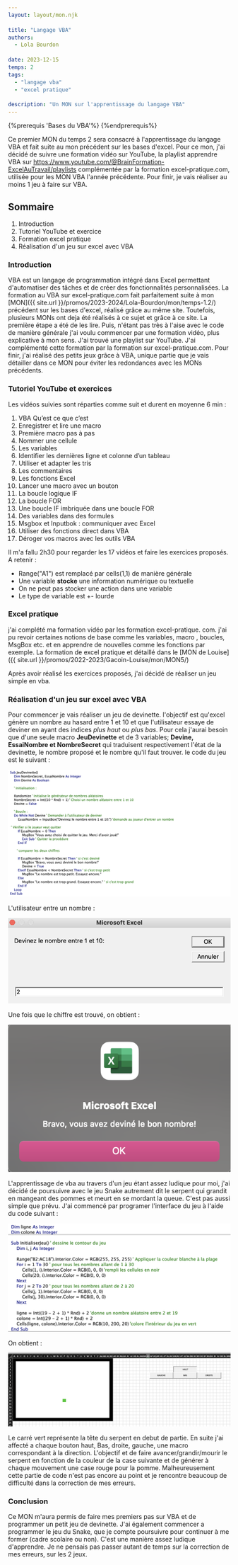 ```yaml
---
layout: layout/mon.njk

title: "Langage VBA"
authors:
  - Lola Bourdon

date: 2023-12-15
temps: 2
tags:
  - "langage vba"
  - "excel pratique"

description: "Un MON sur l'apprentissage du langage VBA"
---
```


{%prerequis 'Bases du VBA'%}
{%endprerequis%}

Ce premier MON du temps 2 sera consacré à l'apprentissage du langage VBA et fait suite au mon précédent sur les bases d'excel.
Pour ce mon, j'ai décidé de suivre une formation vidéo sur YouTube, la playlist apprendre VBA sur <https://www.youtube.com/@BrainFormation-ExcelAuTravail/playlists> complémentée par la formation excel-pratique.com, utilisée pour les MON VBA l'année précédente. Pour finir, je vais réaliser au moins 1 jeu à faire sur VBA.

## Sommaire

1. Introduction
2. Tutoriel YouTube et exercice
3. Formation excel pratique
4. Réalisation d'un jeu sur excel avec VBA

### Introduction

VBA est un langage de programmation intégré dans Excel permettant d'automatiser des tâches et de créer des fonctionnalités personnalisées. La formation au VBA sur excel-pratique.com fait parfaitement suite à mon [MON]({{ site.url }}/promos/2023-2024/Lola-Bourdon/mon/temps-1.2/) précédent sur les bases d'excel, réalisé grâce au même site. Toutefois, plusieurs MONs ont deja été réalisés à ce sujet et grâce à ce site. La première étape a été de les lire. Puis, n'étant pas très à l'aise avec le code de manière générale j'ai voulu commencer par une formation vidéo, plus explicative à mon sens. J'ai trouvé une playlist sur YouTube. J'ai complémenté cette formation par la formation sur excel-pratique.com. Pour finir, j'ai réalisé des petits jeux grâce à VBA, unique partie que je vais détailler dans ce MON pour éviter les redondances avec les MONs précédents.

### Tutoriel YouTube et exercices

Les vidéos suivies sont réparties comme suit et durent en moyenne 6 min :

1. VBA Qu’est ce que c’est
2. Enregistrer et lire une macro
3. Première macro pas à pas
4. Nommer une cellule
5. Les variables
6. Identifier les dernières ligne et colonne d’un tableau
7. Utiliser et adapter les tris
8. Les commentaires
9. Les fonctions Excel
10. Lancer une macro avec un bouton
11. La boucle logique IF
12. La boucle FOR
13. Une boucle IF imbriquée dans une boucle FOR
14. Des variables dans des formules
15. Msgbox et Inputbok : communiquer avec Excel
16. Utiliser des fonctions direct dans VBA
17. Déroger vos macros avec les outils VBA

Il m'a fallu 2h30 pour regarder les 17 vidéos et faire les exercices proposés.
 A retenir :

- Range("A1") est remplacé par cells(1,1) de manière générale
- Une variable **stocke** une information numérique ou textuelle
- On ne peut pas stocker une action dans une variable
- Le type de variable est +- lourde

### Excel pratique

j'ai complété ma formation vidéo par les formation excel-pratique. com.  j'ai pu revoir certaines notions de base comme les variables, macro , boucles, MsgBox etc. et en apprendre de nouvelles comme les fonctions par exemple. La formation de excel pratique et détaillé dans le [MON de Louise]({{ site.url }}/promos/2022-2023/Gacoin-Louise/mon/MON5/)

Après avoir réalisé les exercices proposés, j'ai décidé de réaliser un jeu simple en vba.

### Réalisation d'un jeu sur excel avec VBA

Pour commencer je vais réaliser un jeu de devinette. l'objectif est qu'excel génère un nombre au hasard entre 1 et 10 et que l'utilisateur essaye de deviner en ayant des indices *plus haut* ou *plus bas*.
Pour cela j'aurai besoin que d'une seule macro **JeuDevinette** et de 3 variables; **Devine, EssaiNombre et NombreSecret** qui traduisent respectivement l'état de la devinette, le nombre proposé et le nombre qu'il faut trouver.
le code du jeu est le suivant :

![codevba](screen_devinette.png)

L'utilisateur entre un nombre :

![codevba](devinette.png)

Une fois que le chiffre est trouvé, on obtient :

![codevba](screen_gagne.png)

L'apprentissage de vba au travers d'un jeu étant assez ludique pour moi, j'ai décidé de poursuivre avec le jeu Snake autrement dit le serpent qui grandit en mangeant des pommes et meurt en se mordant la queue. C'est pas aussi simple que prévu.
J'ai commencé par programer l'interface du jeu à l'aide du code suivant :

![codevba](initialiserJeu.png)

On obtient :

![codevba](InitialiserJeu2.png)

Le carré vert représente la tête du serpent en debut de partie. En suite j'ai affecté a chaque bouton haut, Bas, droite, gauche, une macro correspondant à la direction. L'objectif et de faire avancer/grandir/mourir le serpent en fonction de la couleur de la case suivante et de générer à chaque mouvement une case rouge pour la pomme. Malheureusement cette partie de code n'est pas encore au point et je rencontre beaucoup de difficulté dans la correction de mes erreurs.

### Conclusion

Ce MON m'aura permis de faire mes premiers pas sur VBA et de programmer un petit jeu de devinette. J'ai également commencer a programmer le jeu du Snake, que je compte poursuivre pour continuer à me former (cadre scolaire ou non). C'est une manière assez ludique d'apprendre. Je ne pensais pas passer autant de temps sur la correction de mes erreurs, sur les 2 jeux.